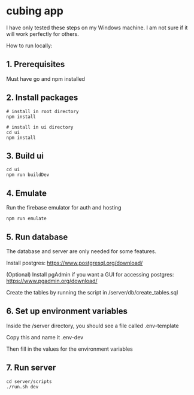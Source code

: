 # cubing app

I have only tested these steps on my Windows machine. I am not sure if it will work perfectly for others.

How to run locally:

## 1. Prerequisites

Must have go and npm installed

## 2. Install packages
```
# install in root directory
npm install

# install in ui directory
cd ui
npm install
```

## 3. Build ui

```
cd ui
npm run buildDev
```

## 4. Emulate

Run the firebase emulator for auth and hosting
```
npm run emulate
```

## 5. Run database

The database and server are only needed for some features.

Install postgres: https://www.postgresql.org/download/

(Optional) Install pgAdmin if you want a GUI for accessing postgres: https://www.pgadmin.org/download/

Create the tables by running the script in /server/db/create_tables.sql

## 6. Set up environment variables

Inside the /server directory, you should see a file called .env-template

Copy this and name it .env-dev

Then fill in the values for the environment variables

## 7. Run server

```
cd server/scripts
./run.sh dev
```